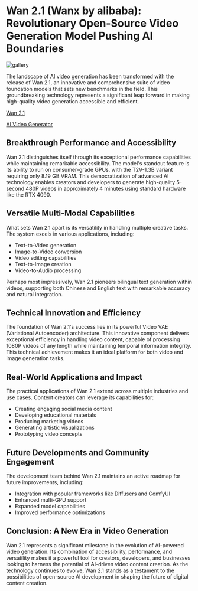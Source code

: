 # Wan 2.1 (Wanx by alibaba): Revolutionary Open-Source Video Generation Model Pushing AI Boundaries

![gallery](https://github.com/user-attachments/assets/4ba2bdeb-fec5-4d08-a6cf-6a3fead0071f)

The landscape of AI video generation has been transformed with the release of Wan 2.1, an innovative and comprehensive suite of video foundation models that sets new benchmarks in the field. This groundbreaking technology represents a significant leap forward in making high-quality video generation accessible and efficient.

[Wan 2.1](https://wan21.org/)

[AI Video Generator](https://imagetovideoai.app/)

## Breakthrough Performance and Accessibility

Wan 2.1 distinguishes itself through its exceptional performance capabilities while maintaining remarkable accessibility. The model's standout feature is its ability to run on consumer-grade GPUs, with the T2V-1.3B variant requiring only 8.19 GB VRAM. This democratization of advanced AI technology enables creators and developers to generate high-quality 5-second 480P videos in approximately 4 minutes using standard hardware like the RTX 4090.

## Versatile Multi-Modal Capabilities

What sets Wan 2.1 apart is its versatility in handling multiple creative tasks. The system excels in various applications, including:
- Text-to-Video generation
- Image-to-Video conversion
- Video editing capabilities
- Text-to-Image creation
- Video-to-Audio processing

Perhaps most impressively, Wan 2.1 pioneers bilingual text generation within videos, supporting both Chinese and English text with remarkable accuracy and natural integration.

## Technical Innovation and Efficiency

The foundation of Wan 2.1's success lies in its powerful Video VAE (Variational Autoencoder) architecture. This innovative component delivers exceptional efficiency in handling video content, capable of processing 1080P videos of any length while maintaining temporal information integrity. This technical achievement makes it an ideal platform for both video and image generation tasks.

## Real-World Applications and Impact

The practical applications of Wan 2.1 extend across multiple industries and use cases. Content creators can leverage its capabilities for:
- Creating engaging social media content
- Developing educational materials
- Producing marketing videos
- Generating artistic visualizations
- Prototyping video concepts

## Future Developments and Community Engagement

The development team behind Wan 2.1 maintains an active roadmap for future improvements, including:
- Integration with popular frameworks like Diffusers and ComfyUI
- Enhanced multi-GPU support
- Expanded model capabilities
- Improved performance optimizations

## Conclusion: A New Era in Video Generation

Wan 2.1 represents a significant milestone in the evolution of AI-powered video generation. Its combination of accessibility, performance, and versatility makes it a powerful tool for creators, developers, and businesses looking to harness the potential of AI-driven video content creation. As the technology continues to evolve, Wan 2.1 stands as a testament to the possibilities of open-source AI development in shaping the future of digital content creation.
